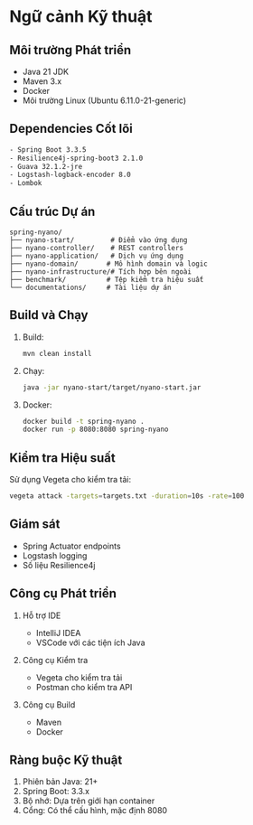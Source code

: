 # Ngữ cảnh Kỹ thuật

## Môi trường Phát triển
- Java 21 JDK
- Maven 3.x
- Docker
- Môi trường Linux (Ubuntu 6.11.0-21-generic)

## Dependencies Cốt lõi
```xml
- Spring Boot 3.3.5
- Resilience4j-spring-boot3 2.1.0
- Guava 32.1.2-jre
- Logstash-logback-encoder 8.0
- Lombok
```

## Cấu trúc Dự án
```
spring-nyano/
├── nyano-start/         # Điểm vào ứng dụng
├── nyano-controller/    # REST controllers
├── nyano-application/   # Dịch vụ ứng dụng
├── nyano-domain/       # Mô hình domain và logic
├── nyano-infrastructure/# Tích hợp bên ngoài
├── benchmark/          # Tệp kiểm tra hiệu suất
└── documentations/     # Tài liệu dự án
```

## Build và Chạy
1. Build:
   ```bash
   mvn clean install
   ```

2. Chạy:
   ```bash
   java -jar nyano-start/target/nyano-start.jar
   ```

3. Docker:
   ```bash
   docker build -t spring-nyano .
   docker run -p 8080:8080 spring-nyano
   ```

## Kiểm tra Hiệu suất
Sử dụng Vegeta cho kiểm tra tải:
```bash
vegeta attack -targets=targets.txt -duration=10s -rate=100
```

## Giám sát
- Spring Actuator endpoints
- Logstash logging
- Số liệu Resilience4j

## Công cụ Phát triển
1. Hỗ trợ IDE
   - IntelliJ IDEA
   - VSCode với các tiện ích Java

2. Công cụ Kiểm tra
   - Vegeta cho kiểm tra tải
   - Postman cho kiểm tra API

3. Công cụ Build
   - Maven
   - Docker

## Ràng buộc Kỹ thuật
1. Phiên bản Java: 21+
2. Spring Boot: 3.3.x
3. Bộ nhớ: Dựa trên giới hạn container
4. Cổng: Có thể cấu hình, mặc định 8080 